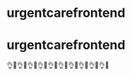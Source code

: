# urgentcarefrontend
# urgentcarefrontend
:ok_hand::100::ok_hand::100::ok_hand::100::ok_hand::100::ok_hand::100::ok_hand::100::ok_hand::100::ok_hand::100::ok_hand::100::ok_hand::100:
